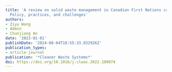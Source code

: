 ```yaml
---
title: 'A review on solid waste management in Canadian First Nations communities:
  Policy, practices, and challenges'
authors:
- Ziyu Wang
- Admin
- Chunjiang An
date: '2023-01-01'
publishDate: '2024-08-04T18:55:33.032926Z'
publication_types:
- article-journal
publication: '*Cleaner Waste Systems*'
doi: https://doi.org/10.1016/j.clwas.2022.100074
---
```

